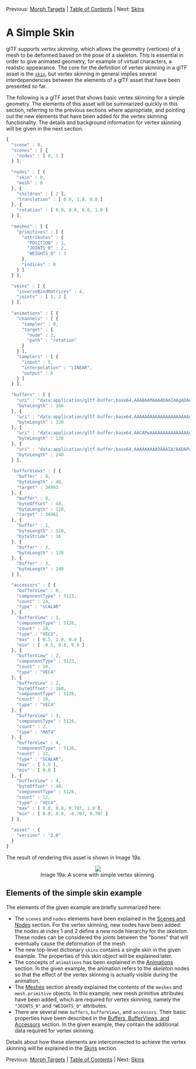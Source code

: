 Previous: [Morph Targets](gltfTutorial_018_MorphTargets.md) | [Table of Contents](README.md) | Next: [Skins](gltfTutorial_020_Skins.md)

# A Simple Skin

glTF supports *vertex skinning*, which allows the geometry (vertices) of a mesh to be deformed based on the pose of a skeleton. This is essential in order to give animated geometry, for example of virtual characters, a realistic appearance. The core for the definition of vertex skinning in a glTF asset is the [`skin`](https://github.com/KhronosGroup/glTF/tree/master/specification/2.0/#reference-skin), but vertex skinning in general implies several interdependencies between the elements of a glTF asset that have been presented so far.

The following is a glTF asset that shows basic vertex skinning for a simple geometry. The elements of this asset will be summarized quickly in this section, referring to the previous sections where appropriate, and pointing out the new elements that have been added for the vertex skinning functionality. The details and background information for vertex skinning will be given in the next section.

```javascript
{
  "scene" : 0,
  "scenes" : [ {
    "nodes" : [ 0, 1 ]
  } ],
  
  "nodes" : [ {
    "skin" : 0,
    "mesh" : 0
  }, {
    "children" : [ 2 ],
    "translation" : [ 0.0, 1.0, 0.0 ]
  }, {
    "rotation" : [ 0.0, 0.0, 0.0, 1.0 ]
  } ],
  
  "meshes" : [ {
    "primitives" : [ {
      "attributes" : {
        "POSITION" : 1,
        "JOINTS_0" : 2,
        "WEIGHTS_0" : 3
      },
      "indices" : 0
    } ]
  } ],

  "skins" : [ {
    "inverseBindMatrices" : 4,
    "joints" : [ 1, 2 ]
  } ],
  
  "animations" : [ {
    "channels" : [ {
      "sampler" : 0,
      "target" : {
        "node" : 2,
        "path" : "rotation"
      }
    } ],
    "samplers" : [ {
      "input" : 5,
      "interpolation" : "LINEAR",
      "output" : 6
    } ]
  } ],
  
  "buffers" : [ {
    "uri" : "data:application/gltf-buffer;base64,AAABAAMAAAADAAIAAgADAAUAAgAFAAQABAAFAAcABAAHAAYABgAHAAkABgAJAAgAAAAAvwAAAAAAAAAAAAAAPwAAAAAAAAAAAAAAvwAAAD8AAAAAAAAAPwAAAD8AAAAAAAAAvwAAgD8AAAAAAAAAPwAAgD8AAAAAAAAAvwAAwD8AAAAAAAAAPwAAwD8AAAAAAAAAvwAAAEAAAAAAAAAAPwAAAEAAAAAA",
    "byteLength" : 168
  }, {
    "uri" : "data:application/gltf-buffer;base64,AAAAAAAAAAAAAAAAAAAAAAAAAAAAAAAAAAAAAAAAAAAAAAEAAAAAAAAAAAAAAAAAAAABAAAAAAAAAAAAAAAAAAAAAQAAAAAAAAAAAAAAAAAAAAEAAAAAAAAAAAAAAAAAAAABAAAAAAAAAAAAAAAAAAAAAQAAAAAAAAAAAAAAAAAAAAEAAAAAAAAAAAAAAAAAAAABAAAAAAAAAAAAAAAAAAAAgD8AAAAAAAAAAAAAAAAAAIA/AAAAAAAAAAAAAAAAAABAPwAAgD4AAAAAAAAAAAAAQD8AAIA+AAAAAAAAAAAAAAA/AAAAPwAAAAAAAAAAAAAAPwAAAD8AAAAAAAAAAAAAgD4AAEA/AAAAAAAAAAAAAIA+AABAPwAAAAAAAAAAAAAAAAAAgD8AAAAAAAAAAAAAAAAAAIA/AAAAAAAAAAA=",
    "byteLength" : 320
  }, {
    "uri" : "data:application/gltf-buffer;base64,AACAPwAAAAAAAAAAAAAAAAAAAAAAAIA/AAAAAAAAAAAAAAAAAAAAAAAAgD8AAAAAAAAAAAAAgL8AAAAAAACAPwAAgD8AAAAAAAAAAAAAAAAAAAAAAACAPwAAAAAAAAAAAAAAAAAAAAAAAIA/AAAAAAAAAAAAAIC/AAAAAAAAgD8=",
    "byteLength" : 128
  }, {
    "uri" : "data:application/gltf-buffer;base64,AAAAAAAAAD8AAIA/AADAPwAAAEAAACBAAABAQAAAYEAAAIBAAACQQAAAoEAAALBAAAAAAAAAAAAAAAAAAACAPwAAAAAAAAAAkxjEPkSLbD8AAAAAAAAAAPT9ND/0/TQ/AAAAAAAAAAD0/TQ/9P00PwAAAAAAAAAAkxjEPkSLbD8AAAAAAAAAAAAAAAAAAIA/AAAAAAAAAAAAAAAAAACAPwAAAAAAAAAAkxjEvkSLbD8AAAAAAAAAAPT9NL/0/TQ/AAAAAAAAAAD0/TS/9P00PwAAAAAAAAAAkxjEvkSLbD8AAAAAAAAAAAAAAAAAAIA/",
    "byteLength" : 240
  } ],
  
  "bufferViews" : [ {
    "buffer" : 0,
    "byteLength" : 48,
    "target" : 34963
  }, {
    "buffer" : 0,
    "byteOffset" : 48,
    "byteLength" : 120,
    "target" : 34962
  }, {
    "buffer" : 1,
    "byteLength" : 320,
    "byteStride" : 16
  }, {
    "buffer" : 2,
    "byteLength" : 128
  }, {
    "buffer" : 3,
    "byteLength" : 240
  } ],

  "accessors" : [ {
    "bufferView" : 0,
    "componentType" : 5123,
    "count" : 24,
    "type" : "SCALAR"
  }, {
    "bufferView" : 1,
    "componentType" : 5126,
    "count" : 10,
    "type" : "VEC3",
    "max" : [ 0.5, 2.0, 0.0 ],
    "min" : [ -0.5, 0.0, 0.0 ]
  }, {
    "bufferView" : 2,
    "componentType" : 5123,
    "count" : 10,
    "type" : "VEC4"
  }, {
    "bufferView" : 2,
    "byteOffset" : 160,
    "componentType" : 5126,
    "count" : 10,
    "type" : "VEC4"
  }, {
    "bufferView" : 3,
    "componentType" : 5126,
    "count" : 2,
    "type" : "MAT4"
  }, {
    "bufferView" : 4,
    "componentType" : 5126,
    "count" : 12,
    "type" : "SCALAR",
    "max" : [ 5.5 ],
    "min" : [ 0.0 ]
  }, {
    "bufferView" : 4,
    "byteOffset" : 48,
    "componentType" : 5126,
    "count" : 12,
    "type" : "VEC4",
    "max" : [ 0.0, 0.0, 0.707, 1.0 ],
    "min" : [ 0.0, 0.0, -0.707, 0.707 ]
  } ],
 
  "asset" : {
    "version" : "2.0"
  }
}
```


The result of rendering this asset is shown in Image 19a.

<p align="center">
<img src="images/simpleSkin.gif" /><br>
<a name="simpleSkin-gif"></a>Image 19a: A scene with simple vertex skinning.
</p>


## Elements of the simple skin example

The elements of the given example are briefly summarized here:

- The `scenes` and `nodes` elements have been explained in the [Scenes and Nodes](gltfTutorial_004_ScenesNodes.md) section. For the vertex skinning, new nodes have been added: the nodes at index 1 and 2 define a new node hierarchy for the *skeleton*. These nodes can be considered the joints between the "bones" that will eventually cause the deformation of the mesh.
- The new top-level dictionary `skins` contains a single skin in the given example. The properties of this skin object will be explained later.
- The concepts of `animations` has been explained in the [Animations](gltfTutorial_007_Animations.md) section. In the given example, the animation refers to the *skeleton* nodes so that the effect of the vertex skinning is actually visible during the animation.
- The [Meshes](gltfTutorial_009_Meshes.md) section already explained the contents of the `meshes` and `mesh.primitive` objects. In this example, new mesh primitive attributes have been added, which are required for vertex skinning, namely the `"JOINTS_0"` and `"WEIGHTS_0"` attributes.
- There are several new `buffers`, `bufferViews`, and `accessors`. Their basic properties have been described in the [Buffers, BufferViews, and Accessors](gltfTutorial_005_BufferBufferViewsAccessors.md) section. In the given example, they contain the additional data required for vertex skinning.

Details about how these elements are interconnected to achieve the vertex skinning will be explained in the [Skins](gltfTutorial_020_Skins.md) section.


Previous: [Morph Targets](gltfTutorial_018_MorphTargets.md) | [Table of Contents](README.md) | Next: [Skins](gltfTutorial_020_Skins.md)
